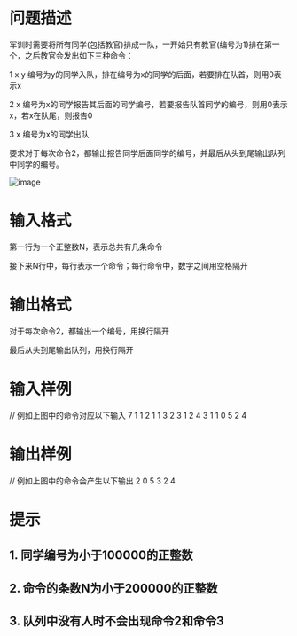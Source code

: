 # 问题描述
军训时需要将所有同学(包括教官)排成一队，一开始只有教官(编号为1)排在第一个，之后教官会发出如下三种命令：
 
1 x y   编号为y的同学入队，排在编号为x的同学的后面，若要排在队首，则用0表示x

2 x     编号为x的同学报告其后面的同学编号，若要报告队首同学的编号，则用0表示x，若x在队尾，则报告0

3 x     编号为x的同学出队

 
要求对于每次命令2，都输出报告同学后面同学的编号，并最后从头到尾输出队列中同学的编号。
 

 ![image](https://github.com/youyc22/Data-and-alagorithm/assets/125688164/e6cd52f0-686c-4f48-85f1-40f8e87c9e4d)

 
# 输入格式
第一行为一个正整数N，表示总共有几条命令

接下来N行中，每行表示一个命令；每行命令中，数字之间用空格隔开

# 输出格式
对于每次命令2，都输出一个编号，用换行隔开

最后从头到尾输出队列，用换行隔开

# 输入样例
// 例如上图中的命令对应以下输入
7
1 1 2
1 1 3
2 3
1 2 4
3 1
1 0 5
2 4
# 输出样例
// 例如上图中的命令会产生以下输出
2
0
5
3
2
4
# 提示
## 1. 同学编号为小于100000的正整数
## 2. 命令的条数N为小于200000的正整数
## 3. 队列中没有人时不会出现命令2和命令3
